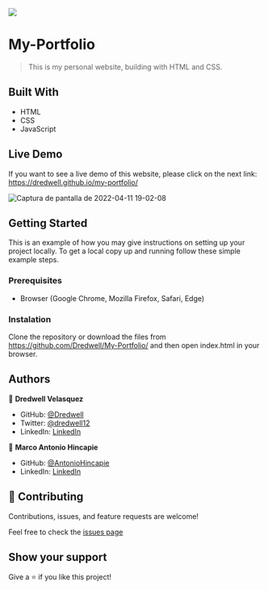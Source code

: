 ![](https://img.shields.io/badge/Microverse-blueviolet)

# My-Portfolio

> This is my personal website, building with HTML and CSS.

## Built With

- HTML
- CSS
- JavaScript

## Live Demo

If you want to see a live demo of this website, please click on the next link:
https://dredwell.github.io/my-portfolio/

![Captura de pantalla de 2022-04-11 19-02-08](https://user-images.githubusercontent.com/85886248/162857733-5ce0df12-7a95-4b77-8eea-b1d3693a4856.png)

## Getting Started

This is an example of how you may give instructions on setting up your project locally. To get a local copy up and running follow these simple example steps.


### Prerequisites

- Browser (Google Chrome, Mozilla Firefox, Safari, Edge)

### Instalation

Clone the repository or download the files from https://github.com/Dredwell/My-Portfolio/ and then open index.html in your browser.

## Authors

👤 **Dredwell Velasquez**

- GitHub: [@Dredwell](https://github.com/Dredwell)
- Twitter: [@dredwell12](https://twitter.com/dredwell12)
- LinkedIn: [LinkedIn](https://www.linkedin.com/in/dredwell-velasquez-462a60160/)

👤 **Marco Antonio Hincapie**

- GitHub: [@AntonioHincapie](https://github.com/AntonioHincapie)
- LinkedIn: [LinkedIn](https://www.linkedin.com/in/marco-hincapi%C3%A9-7a76751a3/)


## 🤝 Contributing

Contributions, issues, and feature requests are welcome!

Feel free to check the [issues page](https://github.com/Dredwell/My-Portfolio/issues)

## Show your support

Give a ⭐️ if you like this project!

